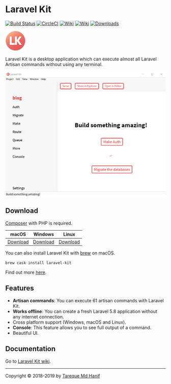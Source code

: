 # Laravel Kit

[![Build Status](https://travis-ci.org/tmdh/laravel-kit.svg?branch=master)](https://travis-ci.org/tmdh/laravel-kit) [![CircleCI](https://circleci.com/gh/tmdh/laravel-kit/tree/master.svg?style=svg)](https://circleci.com/gh/tmdh/laravel-kit/tree/master) [![Wiki](https://img.shields.io/badge/wiki-available-brightgreen.svg)](https://github.com/tmdh/laravel-kit/wiki) [![Wiki](https://img.shields.io/badge/donate-paypal-blue.svg)](https://paypal.me/tmdh) [![Downloads](https://img.shields.io/endpoint.svg?color=blueviolet&url=https%3A%2F%2Flk-c2p9jtxghlw9.runkit.sh%2Fdownloads)](#download)

![Logo](build/icons/png/64x64.png)

Laravel Kit is a desktop application which can execute almost all Laravel Artisan commands without using any terminal.

![Laravel Kit GIF](lk.gif)


## Download

[Composer](https://getcomposer.org) with PHP is required.

| macOS                                    | Windows                                  | Linux                                    |
| ---------------------------------------- | ---------------------------------------- | ---------------------------------------- |
| [Download](https://github.com/tmdh/laravel-kit/releases/download/v1.2.3/laravel-kit-1.2.3-mac.zip) | [Download](https://github.com/tmdh/laravel-kit/releases/download/v1.2.3/laravel-kit-setup-1.2.3.exe) | [Download](https://github.com/tmdh/laravel-kit/releases/download/v1.2.3/laravel-kit-1.2.3-x86_64.AppImage) |

You can also install Laravel Kit with [brew](https://caskroom.github.io/) on macOS.

    brew cask install laravel-kit

Find out more [here](https://github.com/tmdh/laravel-kit/releases/latest).



## Features

* **Artisan commands**: You can execute 61 artisan commands with Laravel Kit.
* **Works offline**: You can create a fresh Laravel 5.8 application without any internet connection.
* Cross platform support (Windows, macOS and Linux).
* **Console**: This feature allows you to see full output of a command.
* Beautiful UI.




## Documentation

Go to [Laravel Kit wiki](https://github.com/tmdh/laravel-kit/wiki).

------

Copyright © 2018-2019 by [Tareque Md Hanif](https://github.com/tmdh)
